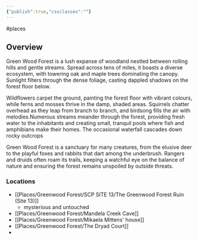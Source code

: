 ```yaml
---
{"publish":true,"cssclasses":""}
---
```


#places  

## Overview

Green Wood Forest is a lush expanse of woodland nestled between rolling hills and gentle streams. Spread across tens of miles, it boasts a diverse ecosystem, with towering oak and maple trees dominating the canopy. Sunlight filters through the dense foliage, casting dappled shadows on the forest floor below.  

Wildflowers carpet the ground, painting the forest floor with vibrant colours, while ferns and mosses thrive in the damp, shaded areas. Squirrels chatter overhead as they leap from branch to branch, and birdsong fills the air with melodies.Numerous streams meander through the forest, providing fresh water to the inhabitants and creating small, tranquil pools where fish and amphibians make their homes. The occasional waterfall cascades down rocky outcrops  

Green Wood Forest is a sanctuary for many creatures, from the elusive deer to the playful foxes and rabbits that dart among the underbrush. Rangers and druids often roam its trails, keeping a watchful eye on the balance of nature and ensuring the forest remains unspoiled by outside threats.

### Locations

- [[Places/Greenwood Forest/SCP SITE 13/The Greenwood Forest Ruin (Site 13)]]
	- mysterious and untouched
- [[Places/Greenwood Forest/Mandela Creek Cave]]
- [[Places/Greenwood Forest/Mikaela Mittens' house]]
- [[Places/Greenwood Forest/The Dryad Court]]
- 